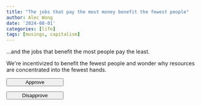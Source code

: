 ```yaml
---
title: "The jobs that pay the most money benefit the fewest people"
author: Alec Wong
date: '2024-08-01'
categories: [life]
tags: [musings, capitalism]
---
```


...and the jobs that benefit the most people pay the least.

We're incentivized to benefit the fewest people and wonder why resources are
concentrated into the fewest hands.

<button type='button' id='jobs-like' style='width: 150px;'>Approve</button><p id='jobs-like-count'></p>
<button type='button' id='jobs-like' style='width: 150px;'>Disapprove</button><p id='jobs-dislike-count'></p>
